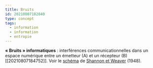 ```yaml
---
title: Bruits
id: 20210807182840
type: concept
tags:
  - information
  - information
  - entropie
---
```

           

**« Bruits » informatiques** : interférences communicationnelles dans un espace numérique entre un émetteur (A) et un récepteur (B) [[20210807184752]]. Voir le [schéma](http://www.meta-doc.fr/wp-content/uploads/2017/09/Fiche_Communication.pdf) de [Shannon et Weaver](https://www-cairn-info.ezproxy.u-bordeaux-montaigne.fr/epistemologie-des-sciences-sociales--9782130607243-page-149.htm) (1948).


